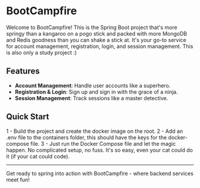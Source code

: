 # BootCampfire

Welcome to BootCampfire! This is the Spring Boot project that's more springy than a kangaroo on a pogo stick and packed with more MongoDB and Redis goodness than you can shake a stick at. It's your go-to service for account management, registration, login, and session management.
This is also only a study project :)

## Features

- **Account Management**: Handle user accounts like a superhero.
- **Registration & Login**: Sign up and sign in with the grace of a ninja.
- **Session Management**: Track sessions like a master detective.

## Quick Start

1 - Build the project and create the docker image on the root.
2 - Add an .env file to the containers folder, this should have the keys for the docker-compose file.
3 - Just run the Docker Compose file and let the magic happen. No complicated setup, no fuss. It's so easy, even your cat could do it (if your cat could code).

---

Get ready to spring into action with BootCampfire - where backend services meet fun!
